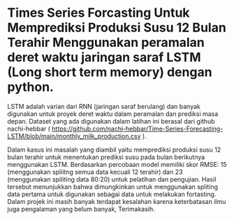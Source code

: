 # Times Series Forcasting Untuk Memprediksi Produksi Susu 12 Bulan Terahir Menggunakan peramalan deret waktu jaringan saraf LSTM (Long short term memory) dengan python.

LSTM adalah varian dari RNN (jaringan saraf berulang) dan banyak digunakan untuk proyek deret waktu dalam peramalan dan prediksi masa depan. Dataset yang ada digunakan dalam latihan ini berasal dari github nachi-hebbar ( https://github.com/nachi-hebbar/Time-Series-Forecasting-LSTM/blob/main/monthly_milk_production.csv ).

Dalam kasus ini masalah yang diambil yaitu memprediksi produksi susu 12 bulan terahir untuk menentukan prediksi susu pada bulan berikutnya menggunakan LSTM.
Berdasarkan percobaan model memiliki skor RMSE: 15 (menggunakan spliitng semua data kecuali 12 terahir) dan 23 (menggunakan spiliting data 80:20) untuk pelatihan dan pengujian. Hasil tersebut menunjukkan bahwa dimungkinkan untuk menggunakan spliting data pertama untuk digunakan sebagai data untuk melakukan fortasting. Dalam projek ini masih banyak terdapat kesalahan karena keterbatasan ilmu juga pengalaman yang belum banyak, Terimakasih.
